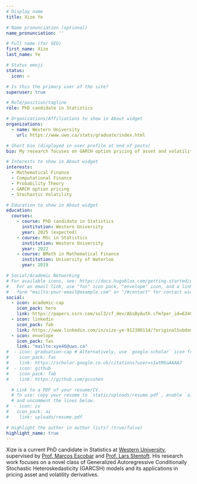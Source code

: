 ```yaml
---
# Display name
title: Xize Ye

# Name pronunciation (optional)
name_pronunciation: ''

# Full name (for SEO)
first_name: Xize
last_name: Ye

# Status emoji
status:
  icon: ♾️

# Is this the primary user of the site?
superuser: true

# Role/position/tagline
role: PhD candidate in Statistics

# Organizations/Affiliations to show in About widget
organizations:
  - name: Western University
    url: https://www.uwo.ca/stats/graduate/index.html

# Short bio (displayed in user profile at end of posts)
bio: My research focuses on GARCH option pricing of asset and volatility derivatives

# Interests to show in About widget
interests:
  - Mathematical Finance
  - Computational Finance
  - Probability Theory
  - GARCH option pricing
  - Stochastic Volatility

# Education to show in About widget
education:
  courses:
    - course: PhD candidate in Statistics
      institution: Western University
      year: 2025 (expected)
    - course: MSc in Statistics
      institution: Western University
      year: 2022
    - course: BMath in Mathematical Finance
      institution: University of Waterloo
      year: 2019

# Social/Academic Networking
# For available icons, see: https://docs.hugoblox.com/getting-started/page-builder/#icons
#   For an email link, use "fas" icon pack, "envelope" icon, and a link in the
#   form "mailto:your-email@example.com" or "/#contact" for contact widget.
social:
  - icon: academic-cap
    icon_pack: hero
    link: https://papers.ssrn.com/sol3/cf_dev/AbsByAuth.cfm?per_id=6340174
  - icon: linkedin
    icon_pack: fab
    link: https://www.linkedin.com/in/xize-ye-912380114/?originalSubdomain=ca
  - icon: envelope
    icon_pack: fas
    link: "mailto:xye46@uwo.ca"
#  - icon: graduation-cap # Alternatively, use `google-scholar` icon from `ai` icon pack
#    icon_pack: fas
#    link: https://scholar.google.co.uk/citations?user=sIwtMXoAAAAJ
#  - icon: github
#    icon_pack: fab
#    link: https://github.com/gcushen

  # Link to a PDF of your resume/CV.
  # To use: copy your resume to `static/uploads/resume.pdf`, enable `ai` icons in `params.yaml`,
  # and uncomment the lines below.
#  - icon: cv
#   icon_pack: ai
#    link: uploads/resume.pdf

# Highlight the author in author lists? (true/false)
highlight_name: true
---
```


Xize is a current PhD candidate in Statistics at [Western University](https://gohugo.io/), supervised by [Prof. Marcos Escobar](https://www.uwo.ca/stats/people/bios/marcos-escobar-anel.html) and [Prof. Lars Stentoft](https://economics.uwo.ca/people/faculty/stentoft.html). His research work focuses on a novel class of Generalized Autoregressive Conditionally Stochastic Heteroskedasticity (GARCSH) models and its applications in pricing asset and volatility derivatives.